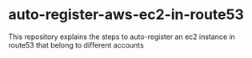 # auto-register-aws-ec2-in-route53

This repository explains the steps to auto-register an ec2 instance in route53 that belong to different accounts
